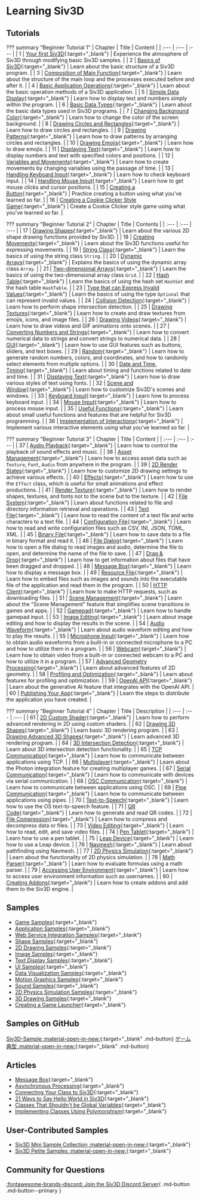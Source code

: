 # Learning Siv3D

## Tutorials

??? summary "Beginner Tutorial 1"
    | Chapter | Title | Content |
    | :--- | :--- | :--- |
    | 1 | [Your first Siv3D](tutorial/hello.md){:target="_blank"} | Experience the atmosphere of Siv3D through modifying basic Siv3D samples. |
    | 2 | [Basics of Siv3D](tutorial/basic.md){:target="_blank"} | Learn about the basic structure of a Siv3D program. |
    | 3 | [Composition of Main Function](tutorial/mainloop.md){:target="_blank"} | Learn about the structure of the main loop and the processes executed before and after it. |
    | 4 | [Basic Application Operations](tutorial/app-basic.md){:target="_blank"} | Learn about the basic operation methods of a Siv3D application. |
    | 5 | [Simple Data Display](tutorial/print.md){:target="_blank"} | Learn how to display text and numbers simply within the program. |
    | 6 | [Basic Data Types](tutorial/basic-types.md){:target="_blank"} | Learn about the basic data types used in Siv3D programs. |
    | 7 | [Changing Background Color](tutorial/background.md){:target="_blank"} | Learn how to change the color of the screen background. |
    | 8 | [Drawing Circles and Rectangles](tutorial/circle-rect.md){:target="_blank"} | Learn how to draw circles and rectangles. |
    | 9 | [Drawing Patterns](tutorial/pattern.md){:target="_blank"} | Learn how to draw patterns by arranging circles and rectangles. |
    | 10 | [Drawing Emojis](tutorial/emoji.md){:target="_blank"} | Learn how to draw emojis. |
    | 11 | [Displaying Text](tutorial/text.md){:target="_blank"} | Learn how to display numbers and text with specified colors and positions. |
    | 12 | [Variables and Movements](tutorial/motion.md){:target="_blank"} | Learn how to create movements by changing variables using the passage of time. |
    | 13 | [Handling Keyboard Input](tutorial/keyboard.md){:target="_blank"} | Learn how to check keyboard input. |
    | 14 | [Handling Mouse Input](tutorial/mouse.md){:target="_blank"} | Learn how to get mouse clicks and cursor positions. |
    | 15 | [Creating a Button](tutorial/button.md){:target="_blank"} | Practice creating a button using what you've learned so far. |
    | 16 | [Creating a Cookie Clicker Style Game](tutorial/cookie-clicker.md){:target="_blank"} | Create a Cookie Clicker style game using what you've learned so far. |


??? summary "Beginner Tutorial 2"
    | Chapter | Title | Contents |
    | :--- | :--- | :--- |
    | 17 | [Drawing Shapes](tutorial2/shape.md){:target="_blank"} | Learn about the various 2D shape drawing functions provided by Siv3D. |
    | 18 | [Creating Movements](tutorial2/motion.md){:target="_blank"} | Learn about the Siv3D functions useful for expressing movements. |
    | 19 | [String Class](tutorial2/string.md){:target="_blank"} | Learn the basics of using the string class `String`. |
    | 20 | [Dynamic Arrays](tutorial2/array.md){:target="_blank"} | Explains the basics of using the dynamic array class `Array`. |
    | 21 | [Two-dimensional Arrays](tutorial2/grid.md){:target="_blank"} | Learn the basics of using the two-dimensional array class `Grid`. |
    | 22 | [Hash Table](tutorial2/hash-table.md){:target="_blank"} | Learn the basics of using the hash set `HashSet` and the hash table `HashTable`. |
    | 23 | [Type that can Express Invalid Values](tutorial2/optional.md){:target="_blank"} | Learn the basics of using the type `Optional` that can represent invalid values. |
    | 24 | [Collision Detection](tutorial2/2d-intersection.md){:target="_blank"} | Learn how to perform shape intersection detection. |
    | 25 | [Drawing Textures](tutorial2/texture.md){:target="_blank"} | Learn how to create and draw textures from emojis, icons, and image files. |
    | 26 | [Drawing Videos](tutorial2/video.md){:target="_blank"} | Learn how to draw videos and GIF animations onto scenes. |
    | 27 | [Converting Numbers and Strings](tutorial2/format.md){:target="_blank"} | Learn how to convert numerical data to strings and convert strings to numerical data. |
    | 28 | [GUI](tutorial2/gui.md){:target="_blank"} | Learn how to use GUI features such as buttons, sliders, and text boxes. |
    | 29 | [Random](tutorial2/random.md){:target="_blank"} | Learn how to generate random numbers, colors, and coordinates, and how to randomly select elements from multiple options. |
    | 30 | [Date and Time, Timing](tutorial2/time.md){:target="_blank"} | Learn about timing and functions related to date and time. |
    | 31 | [Displaying Text](tutorial2/font.md){:target="_blank"} | Learn how to draw various styles of text using fonts. |
    | 32 | [Scene and Window](tutorial2/scene.md){:target="_blank"} | Learn how to customize Siv3D's scenes and windows. |
    | 33 | [Keyboard Input](tutorial2/keyboard.md){:target="_blank"} | Learn how to process keyboard input. |
    | 34 | [Mouse Input](tutorial2/mouse.md){:target="_blank"} | Learn how to process mouse input. |
    | 35 | [Useful Functions](tutorial2/utility.md){:target="_blank"} | Learn about small useful functions and features that are helpful for Siv3D programming. |
    | 36 | [Implementation of Interactions](tutorial2/interaction.md){:target="_blank"} | Implement various interactive elements using what you've learned so far. |


??? summary "Beginner Tutorial 3"
	| Chapter | Title | Content |
	| :--- | :--- | :--- |
	| 37 | [Audio Playback](tutorial3/audio.md){:target="_blank"} | Learn how to control the playback of sound effects and music. |
	| 38 | [Asset Management](tutorial3/asset.md){:target="_blank"} | Learn how to access asset data such as `Texture`, `Font`, `Audio` from anywhere in the program. |
	| 39 | [2D Render States](tutorial3/2d-render-state.md){:target="_blank"} | Learn how to customize 2D drawing settings to achieve various effects. |
	| 40 | [Effects](tutorial3/effect.md){:target="_blank"} | Learn how to use the `Effect` class, which is useful for small animations and effect productions. |
	| 41 | [Render Texture](tutorial3/render-texture.md){:target="_blank"} | Learn how to render shapes, textures, and fonts not to the scene but to the texture. |
	| 42 | [File System](tutorial3/filesystem.md){:target="_blank"} | Learn about functions related to file and directory information retrieval and operations. |
	| 43 | [Text File](tutorial3/text-file.md){:target="_blank"} | Learn how to read the content of a text file and write characters to a text file. |
	| 44 | [Configuration File](tutorial3/config-file.md){:target="_blank"} | Learn how to read and write configuration files such as CSV, INI, JSON, TOML, XML. |
	| 45 | [Binary File](tutorial3/binary-file.md){:target="_blank"} | Learn how to save data to a file in binary format and read it. |
	| 46 | [File Dialog](tutorial3/file-dialog.md){:target="_blank"} | Learn how to open a file dialog to read images and audio, determine the file to open, and determine the name of the file to save. |
	| 47 | [Drag & Drop](tutorial3/dragdrop.md){:target="_blank"} | Learn how to get information about files that have been dragged and dropped. |
	| 48 | [Message Box](tutorial3/messagebox.md){:target="_blank"} | Learn how to display a message box. |
	| 49 | [Resource File](tutorial3/resource-file.md){:target="_blank"} | Learn how to embed files such as images and sounds into the executable file of the application and read them in the program. |
	| 50 | [HTTP Client](tutorial3/http-client.md){:target="_blank"} | Learn how to make HTTP requests, such as downloading files. |
	| 51 | [Scene Management](tutorial3/scene-manager.md){:target="_blank"} | Learn about the "Scene Management" feature that simplifies scene transitions in games and apps. |
	| 52 | [Gamepad](tutorial3/gamepad.md){:target="_blank"} | Learn how to handle gamepad input. |
	| 53 | [Image Editing](tutorial3/image.md){:target="_blank"} | Learn about image editing and how to display the results in the scene. |
	| 54 | [Audio Waveform](tutorial3/wave.md){:target="_blank"} | Learn about audio waveform editing and how to play the results. |
	| 55 | [Microphone Input](tutorial3/microphone.md){:target="_blank"} | Learn how to obtain audio waveforms from a built-in or connected microphone to a PC and how to utilize them in a program. |
	| 56 | [Webcam](tutorial3/webcam.md){:target="_blank"} | Learn how to obtain video from a built-in or connected webcam to a PC and how to utilize it in a program. |
	| 57 | [Advanced Geometry Processing](tutorial3/geometry2d.md){:target="_blank"} | Learn about advanced features of 2D geometry. |
	| 58 | [Profiling and Optimization](tutorial3/profiler.md){:target="_blank"} | Learn about features for profiling and optimization. |
	| 59 | [OpenAI API](tutorial3/openai.md){:target="_blank"} | Learn about the generative AI feature that integrates with the OpenAI API. |
	| 60 | [Publishing Your App](tutorial3/release.md){:target="_blank"} | Learn the steps to distribute the application you have created. |


??? summary "Beginner Tutorial 4"
	| Chapter | Title | Description |
	| :--- | :--- | :--- |
	| 61 | [2D Custom Shader](tutorial4/2d-shader.md){:target="_blank"} | Learn how to perform advanced rendering in 2D using custom shaders. |
	| 62 | [Drawing 3D Shapes](tutorial4/3d-shape.md){:target="_blank"} | Learn basic 3D rendering program. |
	| 63 | [Drawing Advanced 3D Shapes](tutorial4/3d-shape-advanced.md){:target="_blank"} | Learn advanced 3D rendering program. |
	| 64 | [3D Intersection Detection](tutorial4/3d-intersection.md){:target="_blank"} | Learn about 3D intersection detection functionality. |
	| 65 | [TCP Communication](tutorial4/tcp.md){:target="_blank"} | Learn how to communicate between applications using TCP. |
	| 66 | [Multiplayer](tutorial4/multiplayer.md){:target="_blank"} | Learn about the Photon integration feature for creating multiplayer games. |
	| 67 | [Serial Communication](tutorial4/serial.md){:target="_blank"} | Learn how to communicate with devices via serial communication. |
	| 68 | [OSC Communication](tutorial4/osc.md){:target="_blank"} | Learn how to communicate between applications using OSC. |
	| 69 | [Pipe Communication](tutorial4/pipe.md){:target="_blank"} | Learn how to communicate between applications using pipes. |
	| 70 | [Text-to-Speech](tutorial4/text-to-speech.md){:target="_blank"} | Learn how to use the OS text-to-speech feature. |
	| 71 | [QR Code](tutorial4/qr-code.md){:target="_blank"} | Learn how to generate and read QR codes. |
	| 72 | [File Compression](tutorial4/compression.md){:target="_blank"} | Learn how to compress and decompress data or files. |
	| 73 | [Video Editing](tutorial4/video-edit.md){:target="_blank"} | Learn how to read, edit, and save video files. |
	| 74 | [Pen Tablet](tutorial4/pentablet.md){:target="_blank"} | Learn how to use a pen tablet. |
	| 75 | [Leap Device](tutorial4/leap.md){:target="_blank"} | Learn how to use a Leap device. |
	| 76 | [Navmesh](tutorial4/navmesh.md){:target="_blank"} | Learn about pathfinding using Navmesh. |
	| 77 | [2D Physics Simulation](tutorial4/physics2d.md){:target="_blank"} | Learn about the functionality of 2D physics simulation. |
	| 78 | [Math Parser](tutorial4/math-parser.md){:target="_blank"} | Learn how to evaluate formulas using a math parser. |
	| 79 | [Accessing User Environment](tutorial4/user.md){:target="_blank"} | Learn how to access user environment information such as usernames. |
	| 80 | [Creating Addons](tutorial4/addon.md){:target="_blank"} | Learn how to create addons and add them to the Siv3D engine. |


## Samples
- [Game Samples](samples/games.md){:target="_blank"}
- [Application Samples](samples/apps.md){:target="_blank"}
- [Web Service Integration Samples](samples/web.md){:target="_blank"}
- [Shape Samples](samples/shapes.md){:target="_blank"}
- [2D Drawing Samples](samples/2d.md){:target="_blank"}
- [Image Samples](samples/image.md){:target="_blank"}
- [Text Display Samples](samples/text.md){:target="_blank"}
- [UI Samples](samples/ui.md){:target="_blank"}
- [Data Visualization Samples](samples/visualize.md){:target="_blank"}
- [Motion Graphics Samples](samples/motion-graphics.md){:target="_blank"}
- [Sound Samples](samples/sound.md){:target="_blank"}
- [2D Physics Simulation Samples](samples/physics2d.md){:target="_blank"}
- [3D Drawing Samples](samples/3d.md){:target="_blank"}
- [Creating a Game Launcher](samples/gamelauncher.md){:target="_blank"}

## Samples on GitHub

[Siv3D-Sample :material-open-in-new:](https://github.com/Siv3D/Siv3D-Samples){:target="_blank" .md-button} [ゲーム典型 :material-open-in-new:](https://github.com/Reputeless/games){:target="_blank" .md-button} 

## Articles
- [Message Box](reference/messagebox.md){:target="_blank"}
- [Asynchronous Processing](reference/async.md){:target="_blank"}
- [Connecting Your Class to Siv3D](reference/adapter.md){:target="_blank"}
- [21 Ways to Say Hello World in Siv3D](reference/helloworld.md){:target="_blank"}
- [Classes That Shouldn't be Global Variables](reference/avoid-global-variable.md){:target="_blank"}
- [Implementing Classes Using Polymorphism](reference/polymorphism.md){:target="_blank"}

## User-Contributed Samples
- [Siv3D Mini Sample Collection :material-open-in-new:](https://scrapbox.io/voidproc-siv3d-examples/.md){:target="_blank"}
- [Siv3D Petite Samples :material-open-in-new:](https://scrapbox.io/Siv3D-small-sample/.md){:target="_blank"}

## Community for Questions
[:fontawesome-brands-discord: Join the Siv3D Discord Server](https://discord.gg/mzevvsY){ .md-button .md-button--primary }
